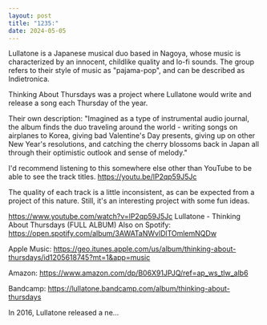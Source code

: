 ```yaml
---
layout: post
title: "1235:"
date: 2024-05-05
---
```


Lullatone is a Japanese musical duo based in Nagoya, whose music is characterized by an innocent, childlike quality and lo-fi sounds. The group refers to their style of music as "pajama-pop", and can be described as Indietronica. 

Thinking About Thursdays was a project where Lullatone would write and release a song each Thursday of the year. 

Their own description: "Imagined as a type of instrumental audio journal, the album finds the duo traveling around the world - writing songs on airplanes to Korea, giving bad Valentine's Day presents, giving up on other New Year's resolutions, and catching the cherry blossoms back in Japan all through their optimistic outlook and sense of melody."

I'd recommend listening to this somewhere else other than YouTube to be able to see the track titles.
https://youtu.be/lP2qp59J5Jc

The quality of each track is a little inconsistent, as can be expected from a project of this nature. Still, it's an interesting project with some fun ideas.

https://www.youtube.com/watch?v=lP2qp59J5Jc
Lullatone - Thinking About Thursdays (FULL ALBUM)
Also on Spotify:
https://open.spotify.com/album/3AWATaNWvlDlTOmlemNQDw

Apple Music:
https://geo.itunes.apple.com/us/album/thinking-about-thursdays/id1205618745?mt=1&app=music

Amazon:
https://www.amazon.com/dp/B06X91JPJQ/ref=ap_ws_tlw_alb6

Bandcamp:
https://lullatone.bandcamp.com/album/thinking-about-thursdays

In 2016, Lullatone released a ne...
